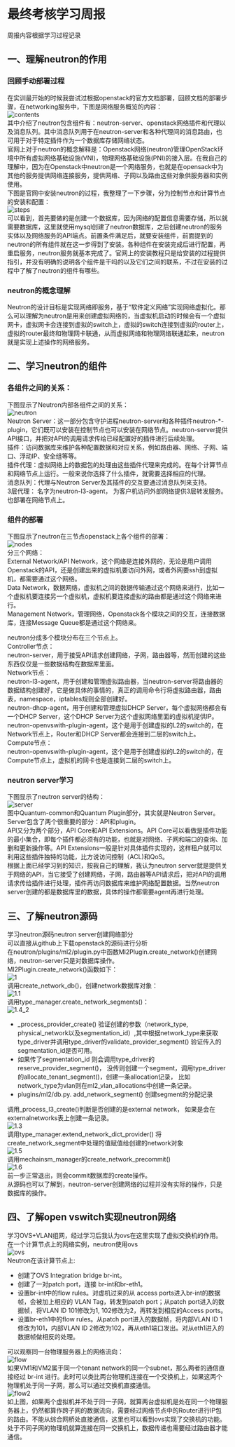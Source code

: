 # 最终考核学习周报
周报内容根据学习过程记录  
## 一、理解neutron的作用  
### 回顾手动部署过程  
在实训最开始的时候我尝试过根据openstack的官方文档部署，回顾文档的部署步骤，在networking服务中，下图是网络服务概览的内容：  
![contents](https://github.com/CourseCloudDesktop/cloudDesktop/blob/wcl-develop/考核/images/content.PNG)  
其中介绍了neutron包含组件有：neutron-server、openstack网络插件和代理以及消息队列。其中消息队列用于在neutron-server和各种代理间的消息路由，也可用于对于特定插件作为一个数据库存储网络状态。  
官网上对于neutron的概念解释是：Openstack网络(neutron)管理OpenStack环境中所有虚拟网络基础设施(VNI)，物理网络基础设施(PNI)的接入层。在我自己的理解中，因为在Openstack中neutron是一个网络服务，也就是在opensack中为其他的服务提供网络连接服务，提供网络、子网以及路由这些对象供服务器和实例使用。  
下图是官网中安装neutron的过程，我整理了一下步骤，分为控制节点和计算节点的安装和配置：  
![steps](https://github.com/CourseCloudDesktop/cloudDesktop/blob/wcl-develop/考核/images/steps.PNG)  
可以看到，首先要做的是创建一个数据库，因为网络的配置信息需要存储，所以就需要数据库，这里就使用mysql创建了neutron数据库，之后创建neutron的服务实体以及网络服务的API端点。前置条件满足后，就要安装组件，前面提到的neutron的所有组件就在这一步得到了安装。各种组件在安装完成后进行配置，再重启服务，neutron服务就基本完成了。官网上的安装教程只是给安装的过程提供指引，并没有明确的说明各个组件是干吗的以及它们之间的联系，不过在安装的过程中了解了neutron的组件有哪些。  
### neutron的概念理解  
Neutron的设计目标是实现网络即服务，基于“软件定义网络”实现网络虚拟化。那么可以理解为neutron是用来创建虚拟网络的，当虚拟机启动的时候会有一个虚拟网卡，虚拟网卡会连接到虚拟的switch上，虚拟的switch连接到虚拟的router上，虚拟的router最终和物理网卡联通，从而虚拟网络和物理网络联通起来，neutron就是实现上述操作的网络服务。

## 二、学习neutron的组件 
### 各组件之间的关系：  
下图显示了Neutron内部各组件之间的关系：  
![neutron](https://github.com/CourseCloudDesktop/cloudDesktop/blob/wcl-develop/考核/images/neutron.PNG)  
Neutron Server：这一部分包含守护进程neutron-server和各种插件neutron-*-plugin，它们既可以安装在控制节点也可以安装在网络节点。neutron-server提供API接口，并把对API的调用请求传给已经配置好的插件进行后续处理。  
插件：访问数据库来维护各种配置数据和对应关系，例如路由器、网络、子网、端口、浮动IP、安全组等等。  
插件代理：虚拟网络上的数据包的处理由这些插件代理来完成的。在每个计算节点和网络节点上运行。一般来说你选择了什么插件，就需要选择相应的代理。  
消息队列：代理与Neutron Server及其插件的交互要通过消息队列来支持。  
3层代理： 名字为neutron-l3-agent， 为客户机访问外部网络提供3层转发服务。也部署在网络节点上。  
### 组件的部署  
下图显示了neutron在三节点openstack上各个组件的部署：  
![nodes](https://github.com/CourseCloudDesktop/cloudDesktop/blob/wcl-develop/考核/images/nodes.PNG)  
分三个网络：  
External Network/API Network，这个网络是连接外网的，无论是用户调用Openstack的API，还是创建出来的虚拟机要访问外网，或者外网要ssh到虚拟机，都需要通过这个网络。   
Data Network，数据网络，虚拟机之间的数据传输通过这个网络来进行，比如一个虚拟机要连接另一个虚拟机，虚拟机要连接虚拟的路由都是通过这个网络来进行。   
Management Network，管理网络，Openstack各个模块之间的交互，连接数据库，连接Message Queue都是通过这个网络来。

neutron分成多个模块分布在三个节点上。  
Controller节点：  
neutron-server，用于接受API请求创建网络，子网，路由器等，然而创建的这些东西仅仅是一些数据结构在数据库里面。  
Network节点：  
neutron-l3-agent，用于创建和管理虚拟路由器，当neutron-server将路由器的数据结构创建好，它是做具体的事情的，真正的调用命令行将虚拟路由器，路由表，namespace，iptables规则全部创建好。   
neutron-dhcp-agent，用于创建和管理虚拟DHCP Server，每个虚拟网络都会有一个DHCP Server，这个DHCP Server为这个虚拟网络里面的虚拟机提供IP。   
neutron-openvswith-plugin-agent，这个是用于创建虚拟的L2的switch的，在Network节点上，Router和DHCP Server都会连接到二层的switch上。  
Compute节点：  
neutron-openvswith-plugin-agent，这个是用于创建虚拟的L2的switch的，在Compute节点上，虚拟机的网卡也是连接到二层的switch上。  
### neutron server学习  
下图显示了neutron server的结构：  
![server](https://github.com/CourseCloudDesktop/cloudDesktop/blob/wcl-develop/考核/images/server.PNG)  
图中Quantum-common和Quantum Plugin部分，其实就是Neutron Server。Server包含了两个很重要的部分：API和plugin。  
API又分为两个部分，API Core和API Extensions。API Core可以看做是插件功能的最小集合，即每个插件都必须有的功能，也就是对网络、子网和端口的查询、加删和更新操作等。API Extensions一般是针对具体插件实现的，这样租户就可以利用这些插件独特的功能，比方说访问控制（ACL)和QoS。  
根据上面已经学习到的知识，按我自己的理解，我认为neutron server就是提供关于网络的API，当它接受了创建网络，子网，路由器等API请求后，把对API的调用请求传给插件进行处理，插件再访问数据库来维护网络配置数据。当然neutron server创建的都是数据库里的数据，具体的操作都需要agent再进行处理。  

## 三、了解neutron源码  
学习neutron源码neutron server创建网络部分  
可以直接从github上下载openstack的源码进行分析  
在neutron/plugins/ml2/plugin.py中函数Ml2Plugin.create_network()创建网络，neutron-server只是对数据库操作。  
Ml2Plugin.create_network()函数如下：  
![1](https://github.com/CourseCloudDesktop/cloudDesktop/blob/wcl-develop/考核/images/1.PNG)  
调用create_network_db()，创建network数据库对象：  
![1.1](https://github.com/CourseCloudDesktop/cloudDesktop/blob/wcl-develop/考核/images/1.1.PNG)  
调用type_manager.create_network_segments()：  
![1.4_2](https://github.com/CourseCloudDesktop/cloudDesktop/blob/wcl-develop/考核/images/1.4_2.PNG)  
-  _process_provider_create() 验证创建的参数（network_type, physical_network以及segmentation_id）,其中根据network_type来获取type_driver并调用type_driver的validate_provider_segment() 验证传入的segmentation_id是否可用。  
- 如果传了segmentation_id 则会调用type_driver的reserve_provider_segment()，  没传则创建一个segment，调用type_driver的allocate_tenant_segment()，创建一条allocation记录， 比如network_type为vlan则在ml2_vlan_allocations中创建一条记录。  
- plugins/ml2/db.py. add_network_segment() 创建segment的分配记录  

调用_process_l3_create()判断是否创建的是external network， 如果是会在externalnetworks表上创建一条记录。  
![1.3](https://github.com/CourseCloudDesktop/cloudDesktop/blob/wcl-develop/考核/images/1.3.PNG)  
调用type_manager.extend_network_dict_provider() 将create_network_segment中处理的值赋值给创建的network对象  
![1.5](https://github.com/CourseCloudDesktop/cloudDesktop/blob/wcl-develop/考核/images/1.5.PNG)  
调用mechainsm_manager的create_network_precommit()  
![1.6](https://github.com/CourseCloudDesktop/cloudDesktop/blob/wcl-develop/考核/images/1.6.PNG)  
前一步正常退出，则会commit数据库的create操作。  
从源码也可以了解到，neutron-server创建网络的过程并没有实际的操作，只是数据库的操作。  
## 四、了解open vswitch实现neutron网络  
学习OVS+VLAN组网，经过学习后我认为ovs在这里实现了虚拟交换机的作用。  
在一个计算节点上的网络实例，neutron使用ovs  
![ovs](https://github.com/CourseCloudDesktop/cloudDesktop/blob/wcl-develop/考核/images/ovs.PNG)  
Neutron在该计算节点上:
- 创建了OVS Integration bridge br-int。
- 创建了一对patch port，连接 br-int和br-eth1。 
- 设置br-int中的flow rules。对虚机过来的从 access ports进入br-int的数据帧，会被加上相应的 VLAN Tag，转发到patch port；从patch port进入的数据帧，将VLAN ID 101修改为1, 102修改为2，再转发到相应的Access ports。  
- 设置br-eth1中的flow rules。从patch port进入的数据帧，将内部VLAN ID 1修改为101，内部VLAN ID 2修改为102，再从eth1端口发出。对从eth1进入的数据帧做相反的处理。 

可以观察同一台物理服务器上的网络流向：  
![flow](https://github.com/CourseCloudDesktop/cloudDesktop/blob/wcl-develop/考核/images/flow.PNG)  
如果VM1和VM2属于同一个tenant network的同一个subnet，那么两者的通信直接经过 br-int 进行。此时可以类比两台物理机连接在一个交换机上，如果这两个物理机处于同一子网，那么可以通过交换机直接通信。  
![flow2](https://github.com/CourseCloudDesktop/cloudDesktop/blob/wcl-develop/考核/images/flow2.PNG)  
如上图，如果两个虚拟机并不处于同一子网，就算两台虚拟机是处在同一个物理服务器上，仍然都算作跨子网的数据流向，需要经过网络节点中的Router进行IP包的路由。不能从综合网桥处直接通信，这里也可以看到ovs实现了交换机的功能。处于不同子网的物理机就算连接在同一交换机上，数据传递也需要经过路由器才能通信。  

